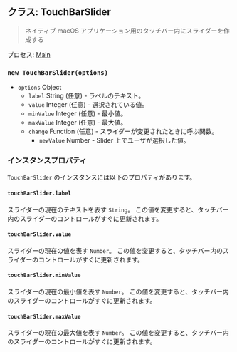 ## クラス: TouchBarSlider

> ネイティブ macOS アプリケーション用のタッチバー内にスライダーを作成する

プロセス: [Main](../tutorial/application-architecture.md#main-and-renderer-processes)

### `new TouchBarSlider(options)`

* `options` Object
  * `label` String (任意) - ラベルのテキスト。
  * `value` Integer (任意) - 選択されている値。
  * `minValue` Integer (任意) - 最小値。
  * `maxValue` Integer (任意) - 最大値。
  * `change` Function (任意) - スライダーが変更されたときに呼ぶ関数。
    * `newValue` Number - Slider 上でユーザが選択した値。

### インスタンスプロパティ

`TouchBarSlider` のインスタンスには以下のプロパティがあります。

#### `touchBarSlider.label`

スライダーの現在のテキストを表す `String`。 この値を変更すると、タッチバー内のスライダーのコントロールがすぐに更新されます。

#### `touchBarSlider.value`

スライダーの現在の値を表す `Number`。 この値を変更すると、タッチバー内のスライダーのコントロールがすぐに更新されます。

#### `touchBarSlider.minValue`

スライダーの現在の最小値を表す `Number`。 この値を変更すると、タッチバー内のスライダーのコントロールがすぐに更新されます。

#### `touchBarSlider.maxValue`

スライダーの現在の最大値を表す `Number`。 この値を変更すると、タッチバー内のスライダーのコントロールがすぐに更新されます。
